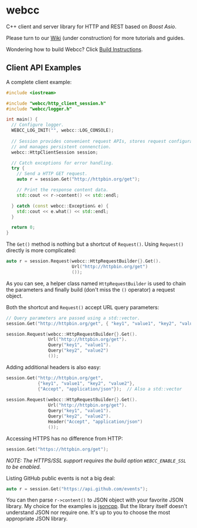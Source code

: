 # webcc

C++ client and server library for HTTP and REST based on *Boost Asio*.

Please turn to our [Wiki](https://github.com/sprinfall/webcc/wiki) (under construction) for more tutorials and guides.

Wondering how to build Webcc? Click [Build Instructions](https://github.com/sprinfall/webcc/wiki/Build-Instructions).

## Client API Examples

A complete client example: 
```cpp
#include <iostream>

#include "webcc/http_client_session.h"
#include "webcc/logger.h"

int main() {
  // Configure logger.
  WEBCC_LOG_INIT("", webcc::LOG_CONSOLE);
  
  // Session provides convenient request APIs, stores request configurations
  // and manages persistent connenction.
  webcc::HttpClientSession session;

  // Catch exceptions for error handling.
  try {
    // Send a HTTP GET request.
    auto r = session.Get("http://httpbin.org/get");

    // Print the response content data.
    std::cout << r->content() << std::endl;

  } catch (const webcc::Exception& e) {
    std::cout << e.what() << std::endl;
  }

  return 0;
}
```

The `Get()` method is nothing but a shortcut of `Request()`. Using `Request()` directly is more complicated:
```cpp
auto r = session.Request(webcc::HttpRequestBuilder{}.Get().
                         Url("http://httpbin.org/get")
                         ());
```
As you can see, a helper class named `HttpRequestBuilder` is used to chain the parameters and finally build (don't miss the `()` operator) a request object.

Both the shortcut and `Request()` accept URL query parameters:

```cpp
// Query parameters are passed using a std::vector. 
session.Get("http://httpbin.org/get", { "key1", "value1", "key2", "value2" });

session.Request(webcc::HttpRequestBuilder{}.Get().
                Url("http://httpbin.org/get").
                Query("key1", "value1").
                Query("key2", "value2")
                ());
```

Adding additional headers is also easy:
```cpp
session.Get("http://httpbin.org/get",
            {"key1", "value1", "key2", "value2"},
            {"Accept", "application/json"});  // Also a std::vector
                
session.Request(webcc::HttpRequestBuilder{}.Get().
                Url("http://httpbin.org/get").
                Query("key1", "value1").
                Query("key2", "value2").
                Header("Accept", "application/json")
                ());
```

Accessing HTTPS has no difference from HTTP:
```cpp
session.Get("https://httpbin.org/get");
```
*NOTE: The HTTPS/SSL support requires the build option `WEBCC_ENABLE_SSL` to be enabled.*

Listing GitHub public events is not a big deal:
```cpp
auto r = session.Get("https://api.github.com/events");
```
You can then parse `r->content()` to JSON object with your favorite JSON library. My choice for the examples is [jsoncpp](https://github.com/open-source-parsers/jsoncpp). But the library itself doesn't understand JSON nor require one. It's up to you to choose the most appropriate JSON library.
